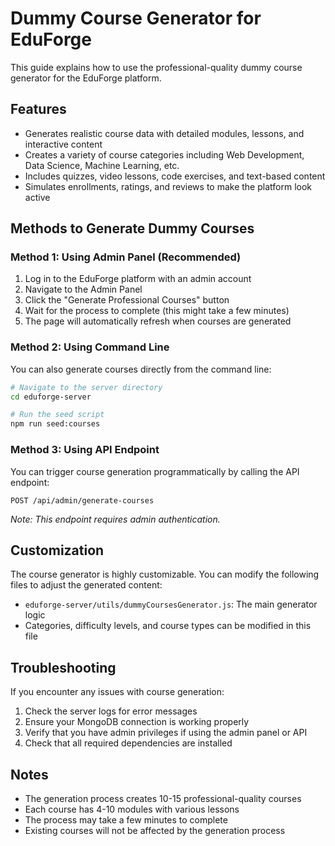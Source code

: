 # Dummy Course Generator for EduForge

This guide explains how to use the professional-quality dummy course generator for the EduForge platform.

## Features

- Generates realistic course data with detailed modules, lessons, and interactive content
- Creates a variety of course categories including Web Development, Data Science, Machine Learning, etc.
- Includes quizzes, video lessons, code exercises, and text-based content
- Simulates enrollments, ratings, and reviews to make the platform look active

## Methods to Generate Dummy Courses

### Method 1: Using Admin Panel (Recommended)

1. Log in to the EduForge platform with an admin account
2. Navigate to the Admin Panel
3. Click the "Generate Professional Courses" button
4. Wait for the process to complete (this might take a few minutes)
5. The page will automatically refresh when courses are generated

### Method 2: Using Command Line

You can also generate courses directly from the command line:

```bash
# Navigate to the server directory
cd eduforge-server

# Run the seed script
npm run seed:courses
```

### Method 3: Using API Endpoint

You can trigger course generation programmatically by calling the API endpoint:

```
POST /api/admin/generate-courses
```

*Note: This endpoint requires admin authentication.*

## Customization

The course generator is highly customizable. You can modify the following files to adjust the generated content:

- `eduforge-server/utils/dummyCoursesGenerator.js`: The main generator logic
- Categories, difficulty levels, and course types can be modified in this file

## Troubleshooting

If you encounter any issues with course generation:

1. Check the server logs for error messages
2. Ensure your MongoDB connection is working properly
3. Verify that you have admin privileges if using the admin panel or API
4. Check that all required dependencies are installed

## Notes

- The generation process creates 10-15 professional-quality courses
- Each course has 4-10 modules with various lessons
- The process may take a few minutes to complete
- Existing courses will not be affected by the generation process